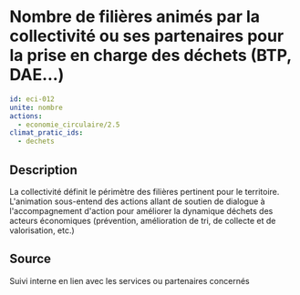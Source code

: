 # Nombre de filières animés par la collectivité ou ses partenaires pour la prise en charge des déchets (BTP, DAE…)
```yaml
id: eci-012
unite: nombre
actions:
  - economie_circulaire/2.5
climat_pratic_ids:
  - dechets
```
## Description
La collectivité définit le périmètre des filières pertinent pour le territoire. L'animation sous-entend des actions allant de soutien de dialogue à l'accompagnement d'action pour améliorer la dynamique déchets des acteurs économiques (prévention, amélioration de tri, de collecte et de valorisation, etc.)

## Source
Suivi interne en lien avec les services ou partenaires concernés

